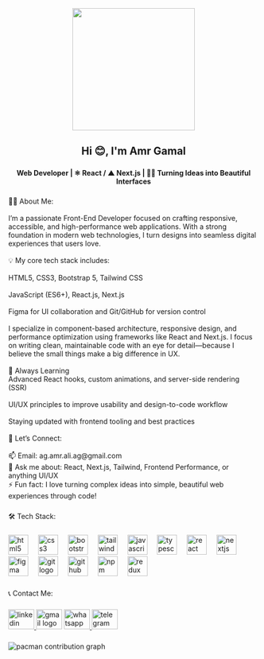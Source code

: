 <div align="center">
  <img height="246" src="https://camo.githubusercontent.com/64fc3638d501a0213c28970dbbeee4fa6e4319314568ef0cfd7d3d1c945f5e3f/68747470733a2f2f7468656e696e65686572747a2e636f6d2f77702d636f6e74656e742f75706c6f6164732f323032302f31322f426573742d5761792d746f2d66696e642d4170702d446576656c6f7065722d4f6e6c696e652e676966"  />
</div>

###

<h2 align="center">Hi 😊, I'm Amr Gamal</h2>

###

<h4 align="center">Web Developer | ⚛️ React / ▲ Next.js | 🧑‍💻 Turning Ideas into Beautiful Interfaces</h4>

###

<p align="left">👨‍💻 About Me:<br><br>I’m a passionate Front-End Developer focused on crafting responsive, accessible, and high-performance web applications. With a strong foundation in modern web technologies, I turn designs into seamless digital experiences that users love.<br><br>💡 My core tech stack includes:<br><br>HTML5, CSS3, Bootstrap 5, Tailwind CSS<br><br>JavaScript (ES6+), React.js, Next.js<br><br>Figma for UI collaboration and Git/GitHub for version control<br><br>I specialize in component-based architecture, responsive design, and performance optimization using frameworks like React and Next.js. I focus on writing clean, maintainable code with an eye for detail—because I believe the small things make a big difference in UX.<br><br>🌱 Always Learning<br>Advanced React hooks, custom animations, and server-side rendering (SSR)<br><br>UI/UX principles to improve usability and design-to-code workflow<br><br>Staying updated with frontend tooling and best practices<br><br>💬 Let’s Connect:<br><br>📫 Email: ag.amr.ali.ag@gmail.com<br>💬 Ask me about: React, Next.js, Tailwind, Frontend Performance, or anything UI/UX<br>⚡ Fun fact: I love turning complex ideas into simple, beautiful web experiences through code!</p>

###

<p align="left">🛠️ Tech Stack:</p>

###

<div align="left">
  <img src="https://cdn.jsdelivr.net/gh/devicons/devicon/icons/html5/html5-original.svg" height="40" alt="html5 logo"  />
  <img width="12" />
  <img src="https://cdn.jsdelivr.net/gh/devicons/devicon/icons/css3/css3-original.svg" height="40" alt="css3 logo"  />
  <img width="12" />
  <img src="https://cdn.jsdelivr.net/gh/devicons/devicon/icons/bootstrap/bootstrap-original.svg" height="40" alt="bootstrap logo"  />
  <img width="12" />
  <img src="https://skillicons.dev/icons?i=tailwind" height="40" alt="tailwindcss logo"  />
  <img width="12" />
  <img src="https://cdn.jsdelivr.net/gh/devicons/devicon/icons/javascript/javascript-original.svg" height="40" alt="javascript logo"  />
  <img width="12" />
  <img src="https://cdn.jsdelivr.net/gh/devicons/devicon/icons/typescript/typescript-original.svg" height="40" alt="typescript logo"  />
  <img width="12" />
  <img src="https://cdn.jsdelivr.net/gh/devicons/devicon/icons/react/react-original.svg" height="40" alt="react logo"  />
  <img width="12" />
  <img src="https://cdn.jsdelivr.net/gh/devicons/devicon/icons/nextjs/nextjs-original.svg" height="40" alt="nextjs logo"  />
  <img width="12" />
  <img src="https://cdn.jsdelivr.net/gh/devicons/devicon/icons/figma/figma-original.svg" height="40" alt="figma logo"  />
  <img width="12" />
  <img src="https://cdn.jsdelivr.net/gh/devicons/devicon/icons/git/git-original.svg" height="40" alt="git logo"  />
  <img width="12" />
  <img src="https://skillicons.dev/icons?i=github" height="40" alt="github logo"  />
  <img width="12" />
  <img src="https://cdn.jsdelivr.net/gh/devicons/devicon/icons/npm/npm-original-wordmark.svg" height="40" alt="npm logo"  />
  <img width="12" />
  <img src="https://cdn.jsdelivr.net/gh/devicons/devicon/icons/redux/redux-original.svg" height="40" alt="redux logo"  />
</div>

###

<p align="left">📞 Contact Me:</p>

###

<div align="left">
  <a href="https://www.linkedin.com/in/amr-gamall/" target="_blank">
    <img src="https://raw.githubusercontent.com/maurodesouza/profile-readme-generator/master/src/assets/icons/social/linkedin/default.svg" width="52" height="40" alt="linkedin logo"  />
  </a>
  <img src="https://raw.githubusercontent.com/maurodesouza/profile-readme-generator/master/src/assets/icons/social/gmail/default.svg" width="52" height="40" alt="gmail logo"  />
  <a href="01027014231" target="_blank">
    <img src="https://raw.githubusercontent.com/maurodesouza/profile-readme-generator/master/src/assets/icons/social/whatsapp/default.svg" width="52" height="40" alt="whatsapp logo"  />
  </a>
  <a href="01027014231" target="_blank">
    <img src="https://raw.githubusercontent.com/maurodesouza/profile-readme-generator/master/src/assets/icons/social/telegram/default.svg" width="52" height="40" alt="telegram logo"  />
  </a>
</div>

###

<picture>
  <source media="(prefers-color-scheme: dark)" srcset="https://raw.githubusercontent.com/AmrGamal-FrontEnd/AmrGamal-FrontEnd/output/pacman-contribution-graph-dark.svg">
  <source media="(prefers-color-scheme: light)" srcset="https://raw.githubusercontent.com/AmrGamal-FrontEnd/AmrGamal-FrontEnd/output/pacman-contribution-graph.svg">
  <img alt="pacman contribution graph" src="https://raw.githubusercontent.com/AmrGamal-FrontEnd/AmrGamal-FrontEnd/output/pacman-contribution-graph.svg">
</picture>

###
